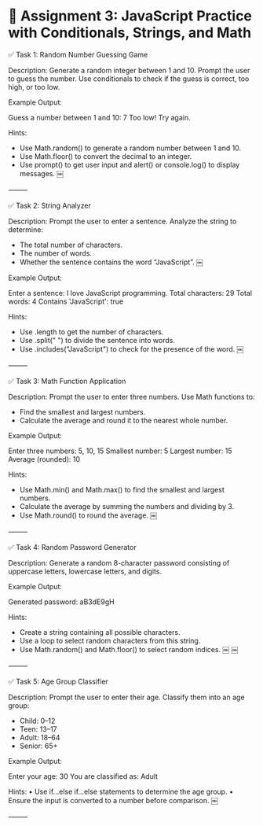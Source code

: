 # 📘 Assignment 3: JavaScript Practice with Conditionals, Strings, and Math

✅ Task 1: Random Number Guessing Game

Description:
Generate a random integer between 1 and 10. Prompt the user to guess the number. Use conditionals to check if the guess is correct, too high, or too low.

Example Output:

Guess a number between 1 and 10: 7
Too low! Try again.

Hints:

- Use Math.random() to generate a random number between 1 and 10.
- Use Math.floor() to convert the decimal to an integer.
-	Use prompt() to get user input and alert() or console.log() to display messages. ￼

⸻

✅ Task 2: String Analyzer

Description:
Prompt the user to enter a sentence. Analyze the string to determine:

- The total number of characters.
- The number of words.
- Whether the sentence contains the word “JavaScript”. ￼

Example Output:

Enter a sentence: I love JavaScript programming.
Total characters: 29
Total words: 4
Contains 'JavaScript': true

Hints:

 - Use .length to get the number of characters.
 - Use .split(" ") to divide the sentence into words.
 - Use .includes("JavaScript") to check for the presence of the word. ￼

⸻

✅ Task 3: Math Function Application

Description:
Prompt the user to enter three numbers. Use Math functions to:

- Find the smallest and largest numbers.
- Calculate the average and round it to the nearest whole number.

Example Output:

Enter three numbers: 5, 10, 15
Smallest number: 5
Largest number: 15
Average (rounded): 10

Hints:

- Use Math.min() and Math.max() to find the smallest and largest numbers.
- Calculate the average by summing the numbers and dividing by 3.
- Use Math.round() to round the average. ￼

⸻

✅ Task 4: Random Password Generator

Description:
Generate a random 8-character password consisting of uppercase letters, lowercase letters, and digits.

Example Output:

Generated password: aB3dE9gH

Hints:

- Create a string containing all possible characters.
- Use a loop to select random characters from this string.
- Use Math.random() and Math.floor() to select random indices. ￼ ￼

⸻

✅ Task 5: Age Group Classifier

Description:
Prompt the user to enter their age. Classify them into an age group:

- Child: 0–12
- Teen: 13–17
- Adult: 18–64
-	Senior: 65+

Example Output:

Enter your age: 30
You are classified as: Adult

Hints:
	•	Use if...else if...else statements to determine the age group.
	•	Ensure the input is converted to a number before comparison. ￼

⸻
